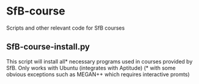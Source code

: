 # SfB-course
Scripts and other relevant code for SfB courses

## SfB-course-install.py
This script will install all* necessary programs used in courses provided by SfB. Only works with Ubuntu (integrates with Aptitude)
(* with some obvious exceptions such as MEGAN++ which requires interactive promts)
